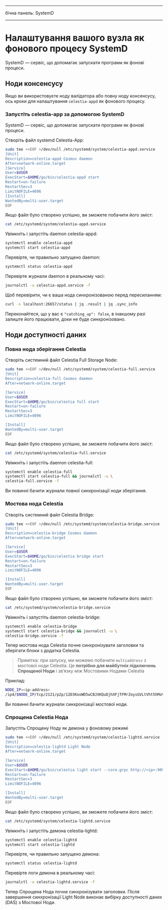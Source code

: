 - - -
бічна панель: SystemD
- - -

# Налаштування вашого вузла як фонового процесу SystemD

SystemD — сервіс, що допомагає запускати програми як фонові процеси.

## Ноди консенсусу

Якщо ви використовуєте ноду валідатора або повну ноду консенсусу, ось кроки для налаштування `celestia-appd` як фонового процесу.

### Запустіть celestia-app за допомогою SystemD

SystemD — сервіс, що допомагає запускати програми як фонові процеси.

Створіть файл systemd Celestia-App:

```sh
sudo tee <<EOF >/dev/null /etc/systemd/system/celestia-appd.service
[Unit]
Description=celestia-appd Cosmos daemon
After=network-online.target
[Service]
User=$USER
ExecStart=$HOME/go/bin/celestia-appd start
Restart=on-failure
RestartSec=3
LimitNOFILE=4096
[Install]
WantedBy=multi-user.target
EOF
```

Якщо файл було створено успішно, ви зможете побачити його зміст:

```sh
cat /etc/systemd/system/celestia-appd.service
```

Увімкніть і запустіть daemon celestia-appd:

```sh
systemctl enable celestia-appd
systemctl start celestia-appd
```

Перевірте, чи правильно запущено daemon:

```sh
systemctl status celestia-appd
```

Перевірте журнали daemon в реальному часі:

```sh
journalctl -u celestia-appd.service -f
```

Щоб перевірити, чи є ваша нода синхронізованою перед пересиланням:

```sh
curl -s localhost:26657/status | jq .result | jq .sync_info
```

Переконайтеся, що у вас є `"catching_up": false`, в інакшому разі залиште його працювати, доки не буде синхронізовано.

## Ноди доступності даних

### Повна нода зберігання Celestia

Створіть системний файл Celestia Full Storage Node:

```sh
sudo tee <<EOF >/dev/null /etc/systemd/system/celestia-full.service
[Unit]
Description=celestia-full Cosmos daemon
After=network-online.target

[Service]
User=$USER
ExecStart=$HOME/go/bin/celestia full start
Restart=on-failure
RestartSec=3
LimitNOFILE=4096

[Install]
WantedBy=multi-user.target
EOF
```

Якщо файл було створено успішно, ви зможете побачити його зміст:

```sh
cat /etc/systemd/system/celestia-full.service
```

Увімкніть і запустіть daemon celestia-full:

```sh
systemctl enable celestia-full
systemctl start celestia-full && journalctl -u \
celestia-full.service -f
```

Ви повинні бачити журнали повної синхронізації ноди зберігання.

### Мостова нода Celestia

Створіть системний файл Celestia Bridge:

```sh
sudo tee <<EOF >/dev/null /etc/systemd/system/celestia-bridge.service
[Unit]
Description=celestia-bridge Cosmos daemon
After=network-online.target

[Service]
User=$USER
ExecStart=$HOME/go/bin/celestia bridge start
Restart=on-failure
RestartSec=3
LimitNOFILE=4096

[Install]
WantedBy=multi-user.target
EOF
```

Якщо файл було створено успішно, ви зможете побачити його зміст:

```sh
cat /etc/systemd/system/celestia-bridge.service
```

Увімкніть і запустіть daemon celestia-bridge:

```sh
systemctl enable celestia-bridge
systemctl start celestia-bridge && journalctl -u \
celestia-bridge.service -f
```

Тепер мостова нода Celestia почне синхронізувати заголовки та зберігати блоки з додатка Celestia.

> Примітка: при запуску, ми можемо побачити `multiaddress` з мостової ноди Celestia. Це **потрібно для майбутніх підключень Спрощеної Ноди** і зв’язку між Мостовими Нодами Celestia

Приклад:

```sh
NODE_IP=<ip-address>
/ip4/$NODE_IP/tcp/2121/p2p/12D3KooWD5wCBJXKQuDjhXFjTFMrZoysGVLtVht5hMoVbSLCbV22
```

Ви повинні бачити журнали синхронізації мостової ноди.

### Спрощена Celestia Нода

Запустіть Спрощену Ноду як демона у фоновому режимі

```sh
sudo tee <<EOF >/dev/null /etc/systemd/system/celestia-lightd.service
[Unit]
Description=celestia-lightd Light Node
After=network-online.target

[Service]
User=$USER
ExecStart=$HOME/go/bin/celestia light start --core.grpc http://<ip>:9090
Restart=on-failure
RestartSec=3
LimitNOFILE=4096

[Install]
WantedBy=multi-user.target
EOF
```

Якщо файл було створено успішно, ви зможете побачити його зміст:

```sh
cat /etc/systemd/system/celestia-lightd.service
```

Увімкніть і запустіть демона celestia-lightd:

```sh
systemctl enable celestia-lightd
systemctl start celestia-lightd
```

Перевірте, чи правильно запущено демона:

```sh
systemctl status celestia-lightd
```

Перевірте логи демона в реальному часі:

```sh
journalctl -u celestia-lightd.service -f
```

Тепер Спрощена Нода почне синхронізувати заголовки. Після завершення синхронізації Light Node виконає вибірку доступності даних (DAS) з Мостової Ноди.
